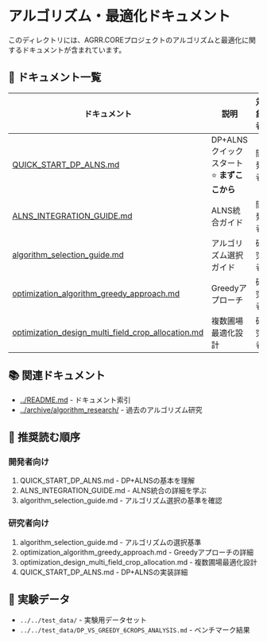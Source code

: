 # アルゴリズム・最適化ドキュメント

このディレクトリには、AGRR.COREプロジェクトのアルゴリズムと最適化に関するドキュメントが含まれています。

## 🔬 ドキュメント一覧

| ドキュメント | 説明 | 対象者 |
|------------|------|--------|
| [QUICK_START_DP_ALNS.md](QUICK_START_DP_ALNS.md) | DP+ALNSクイックスタート ⭐ **まずここから** | 開発者 |
| [ALNS_INTEGRATION_GUIDE.md](ALNS_INTEGRATION_GUIDE.md) | ALNS統合ガイド | 開発者 |
| [algorithm_selection_guide.md](algorithm_selection_guide.md) | アルゴリズム選択ガイド | 研究者 |
| [optimization_algorithm_greedy_approach.md](optimization_algorithm_greedy_approach.md) | Greedyアプローチ | 研究者 |
| [optimization_design_multi_field_crop_allocation.md](optimization_design_multi_field_crop_allocation.md) | 複数圃場最適化設計 | 研究者 |

## 📚 関連ドキュメント

- [../README.md](../README.md) - ドキュメント索引
- [../archive/algorithm_research/](../archive/algorithm_research/) - 過去のアルゴリズム研究

## 🎯 推奨読む順序

### 開発者向け
1. QUICK_START_DP_ALNS.md - DP+ALNSの基本を理解
2. ALNS_INTEGRATION_GUIDE.md - ALNS統合の詳細を学ぶ
3. algorithm_selection_guide.md - アルゴリズム選択の基準を確認

### 研究者向け
1. algorithm_selection_guide.md - アルゴリズムの選択基準
2. optimization_algorithm_greedy_approach.md - Greedyアプローチの詳細
3. optimization_design_multi_field_crop_allocation.md - 複数圃場最適化設計
4. QUICK_START_DP_ALNS.md - DP+ALNSの実装詳細

## 🧪 実験データ

- `../../test_data/` - 実験用データセット
- `../../test_data/DP_VS_GREEDY_6CROPS_ANALYSIS.md` - ベンチマーク結果

